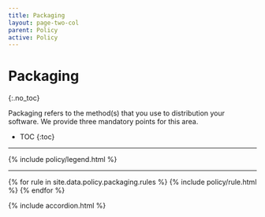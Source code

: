```yaml
---
title: Packaging
layout: page-two-col
parent: Policy
active: Policy
---
```


# Packaging
{:.no_toc}

Packaging refers to the method(s) that you use to distribution your software. We provide
three mandatory points for this area.


* TOC
{:toc}

<hr />

{% include policy/legend.html %}
<hr />

<main class="accordion">
{% for rule in site.data.policy.packaging.rules %}
    {% include policy/rule.html %}
{% endfor %}
</main>

{% include accordion.html %}
